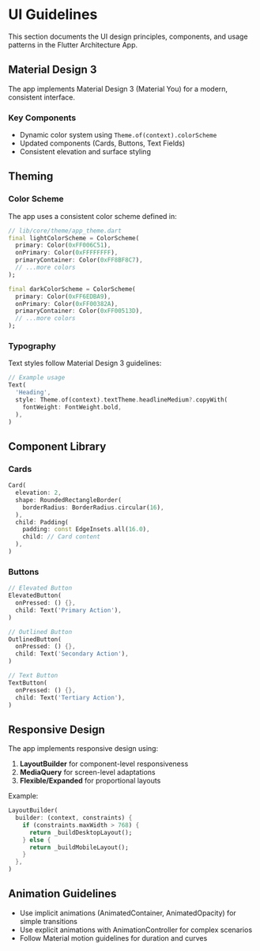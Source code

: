 # UI Guidelines

This section documents the UI design principles, components, and usage patterns in the Flutter Architecture App.

## Material Design 3

The app implements Material Design 3 (Material You) for a modern, consistent interface.

### Key Components

- Dynamic color system using `Theme.of(context).colorScheme`
- Updated components (Cards, Buttons, Text Fields)
- Consistent elevation and surface styling

## Theming

### Color Scheme

The app uses a consistent color scheme defined in:

```dart
// lib/core/theme/app_theme.dart
final lightColorScheme = ColorScheme(
  primary: Color(0xFF006C51),
  onPrimary: Color(0xFFFFFFFF),
  primaryContainer: Color(0xFF8BF8C7),
  // ...more colors
);

final darkColorScheme = ColorScheme(
  primary: Color(0xFF6EDBA9),
  onPrimary: Color(0xFF00382A),
  primaryContainer: Color(0xFF00513D),
  // ...more colors
);
```

### Typography

Text styles follow Material Design 3 guidelines:

```dart
// Example usage
Text(
  'Heading',
  style: Theme.of(context).textTheme.headlineMedium?.copyWith(
    fontWeight: FontWeight.bold,
  ),
)
```

## Component Library

### Cards

```dart
Card(
  elevation: 2,
  shape: RoundedRectangleBorder(
    borderRadius: BorderRadius.circular(16),
  ),
  child: Padding(
    padding: const EdgeInsets.all(16.0),
    child: // Card content
  ),
)
```

### Buttons

```dart
// Elevated Button
ElevatedButton(
  onPressed: () {},
  child: Text('Primary Action'),
)

// Outlined Button
OutlinedButton(
  onPressed: () {},
  child: Text('Secondary Action'),
)

// Text Button
TextButton(
  onPressed: () {},
  child: Text('Tertiary Action'),
)
```

## Responsive Design

The app implements responsive design using:

1. **LayoutBuilder** for component-level responsiveness
2. **MediaQuery** for screen-level adaptations
3. **Flexible/Expanded** for proportional layouts

Example:

```dart
LayoutBuilder(
  builder: (context, constraints) {
    if (constraints.maxWidth > 768) {
      return _buildDesktopLayout();
    } else {
      return _buildMobileLayout();
    }
  },
)
```

## Animation Guidelines

- Use implicit animations (AnimatedContainer, AnimatedOpacity) for simple transitions
- Use explicit animations with AnimationController for complex scenarios
- Follow Material motion guidelines for duration and curves
